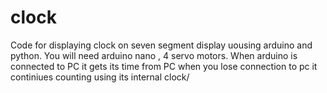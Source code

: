 # clock
Code for displaying clock on seven segment display uousing arduino and python.
You will need arduino nano , 4 servo motors.
When arduino is connected to PC it gets its time from PC when you lose connection to pc it continiues counting using its internal clock/